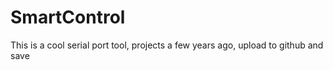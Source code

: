 # SmartControl
This is a cool serial port tool, projects a few years ago, upload to github and save
